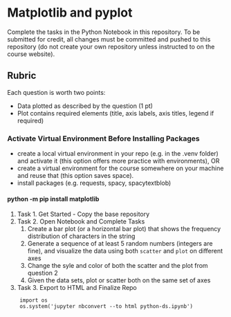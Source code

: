 # Matplotlib and pyplot

Complete the tasks in the Python Notebook in this repository.
To be submitted for credit, all changes must be committed and pushed to this repository (do not create your own repository unless instructed to on the course website).

## Rubric

Each question is worth two points: 

* Data plotted as described by the question (1 pt)
* Plot contains required elements (title, axis labels, axis titles, legend if required)

### Activate Virtual Environment Before Installing Packages

* create a local virtual environment in your repo (e.g. in the .venv folder) and activate it (this option offers more practice with environments), OR
* create a virtual environment for the course somewhere on your machine and reuse that (this option saves space).
* install packages (e.g. requests, spacy, spacytextblob)

#### python -m pip install matplotlib

1. Task 1. Get Started - Copy the base repository
2. Task 2. Open Notebook and Complete Tasks
   1. Create a bar plot (or a horizontal bar plot) that shows the frequency distribution of characters in the string
   2. Generate a sequence of at least 5 random numbers (integers are fine), and visualize the data using both `scatter` and `plot` on different axes
   3. Change the syle and color of both the scatter and the plot from question 2
   4. Given the data sets, plot or scatter both on the same set of axes
3. Task 3. Export to HTML and Finalize Repo

~~~
    import os
    os.system('jupyter nbconvert --to html python-ds.ipynb')
~~~
